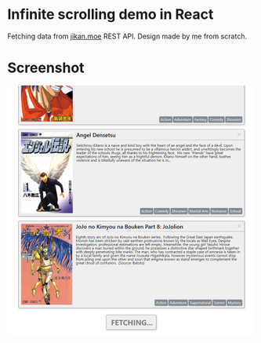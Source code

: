# Infinite scrolling demo in React

Fetching data from [jikan.moe](https://jikan.docs.apiary.io/) REST API. 
Design made by me from scratch.

# Screenshot
![Screenshot](/screenshots/screenshot.png?raw=true)